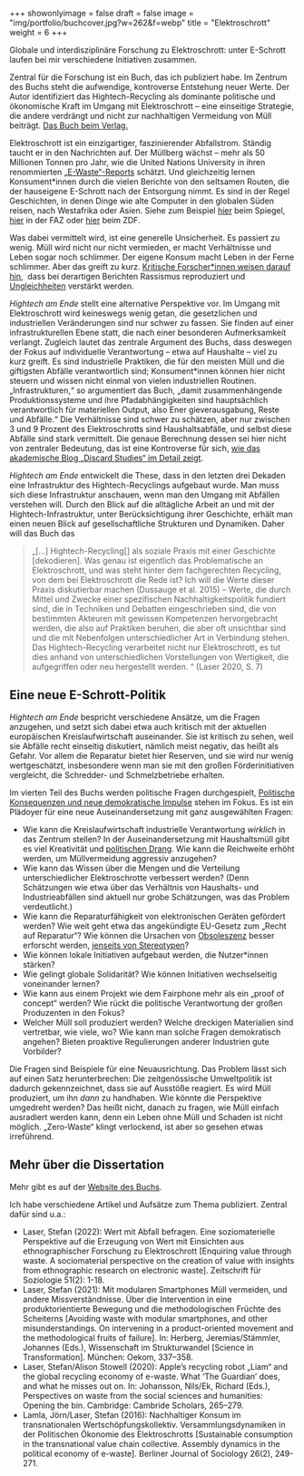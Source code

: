 +++
showonlyimage = false
draft = false
image = "img/portfolio/buchcover.jpg?w=262&f=webp"
title = "Elektroschrott"
weight = 6
+++

Globale und interdisziplinäre Forschung zu Elektroschrott: unter E-Schrott laufen bei mir verschiedene Initiativen zusammen.
<!--more-->
Zentral für die Forschung ist ein Buch, das ich publiziert habe.
Im Zentrum des Buchs steht die aufwendige, kontroverse Entstehung neuer Werte. Der Autor identifiziert das Hightech-Recycling als dominante politische und ökonomische Kraft im Umgang mit Elektroschrott – eine einseitige Strategie, die andere verdrängt und nicht zur nachhaltigen Vermeidung von Müll beiträgt.
[Das Buch beim Verlag.](https://link.springer.com/book/10.1007/978-3-658-30295-5?utm_campaign=sl-buybox_bookPage_print&utm_medium=referral&utm_source=springerlink#otherversion=9783658302948)

Elektroschrott ist ein einzigartiger, faszinierender Abfallstrom. Ständig taucht er in den Nachrichten auf. Der Müllberg wächst – mehr als 50 Millionen Tonnen pro Jahr, wie die United Nations University in ihren renommierten [„E-Waste“-Reports](https://unu.edu/keyword/e-waste) schätzt. Und gleichzeitig lernen Konsument*innen durch die vielen Berichte von den seltsamen Routen, die der hauseigene E-Schrott nach der Entsorgung nimmt. Es sind in der Regel Geschichten, in denen Dinge wie alte Computer in den globalen Süden reisen, nach Westafrika oder Asien. Siehe zum Beispiel [hier](https://www.spiegel.de/wirtschaft/elektroschrott-in-afrika-recyclingmethoden-schaden-a-1085773.html) beim Spiegel, [hier](http://www.faz.net/1.6610) in der FAZ oder [hier](https://www.zdf.de/dokumentation/zdfinfo-doku/gefaehrlicher-elektroschrott-endstation-afrika-102.html) beim ZDF.

Was dabei vermittelt wird, ist eine generelle Unsicherheit. Es passiert zu wenig. Müll wird nicht nur nicht vermieden, er macht Verhältnisse und Leben sogar noch schlimmer. Der eigene Konsum macht Leben in der Ferne schlimmer. Aber das greift zu kurz. [Kritische Forscher*innen weisen darauf hin](https://www.smart.uio.no/blog/welcome-to-sodom.html),  dass bei derartigen Berichten Rassismus reproduziert und [Ungleichheiten](https://www.mattersburgerkreis.at/site/de/shop/jepeinzelheftedigital/shop.item/1925.html) verstärkt werden.

_Hightech am Ende_ stellt eine alternative Perspektive vor. Im Umgang mit Elektroschrott wird keineswegs wenig getan, die gesetzlichen und industriellen Veränderungen sind nur schwer zu fassen. Sie finden auf einer infrastrukturellen Ebene statt, die nach einer besonderen Aufmerksamkeit verlangt. Zugleich lautet das zentrale Argument des Buchs, dass deswegen der Fokus auf individuelle Verantwortung – etwa auf Haushalte – viel zu kurz greift. Es sind industrielle Praktiken, die für den meisten Müll und die giftigsten Abfälle verantwortlich sind; Konsument*innen können hier nicht steuern und wissen nicht einmal von vielen industriellen Routinen. „Infrastrukturen,“ so argumentiert das Buch, „damit zusammenhängende Produktionssysteme und ihre Pfadabhängigkeiten sind hauptsächlich verantwortlich für materiellen Output, also Ener gieverausgabung, Reste und Abfälle.“ Die Verhältnisse sind schwer zu schätzen, aber nur zwischen 3 und 9 Prozent des Elektroschrotts sind Haushaltsabfälle, und selbst diese Abfälle sind stark vermittelt. Die genaue Berechnung dessen sei hier nicht von zentraler Bedeutung, das ist eine Kontroverse für sich, [wie das akademische Blog „Discard Studies“ im Detail zeigt](https://discardstudies.com/2016/03/02/municipal-versus-industrial-waste-a-3-97-ratio-or-something-else-entirely/).

_Hightech am Ende_ entwickelt die These, dass in den letzten drei Dekaden eine Infrastruktur des Hightech-Recyclings aufgebaut wurde. Man muss sich diese Infrastruktur anschauen, wenn man den Umgang mit Abfällen verstehen will. Durch den Blick auf die alltägliche Arbeit an und mit der Hightech-Infrastruktur, unter Berücksichtigung ihrer Geschichte, erhält man einen neuen Blick auf gesellschaftliche Strukturen und Dynamiken. Daher will das Buch das

> „\[…\] Hightech-Recycling\[\] als soziale Praxis mit einer Geschichte \[dekodieren\]. Was genau ist eigentlich das Problematische an Elektroschrott, und was steht hinter dem fachgerechten Recycling, von dem bei Elektroschrott die Rede ist? Ich will die Werte dieser Praxis diskutierbar machen (Dussauge et al. 2015) – Werte, die durch Mittel und Zwecke einer spezifischen Nachhaltigkeitspolitik fundiert sind, die in Techniken und Debatten eingeschrieben sind, die von bestimmten Akteuren mit gewissen Kompetenzen hervorgebracht werden, die also auf Praktiken beruhen, die aber oft unsichtbar sind und die mit Nebenfolgen unterschiedlicher Art in Verbindung stehen. Das Hightech-Recycling verarbeitet nicht nur Elektroschrott, es tut dies anhand von unterschiedlichen Vorstellungen von Wertigkeit, die aufgegriffen oder neu hergestellt werden. “ (Laser 2020, S. 7)

## Eine neue E-Schrott-Politik

_Hightech am Ende_ bespricht verschiedene Ansätze, um die Fragen anzugehen, und setzt sich dabei etwa auch kritisch mit der aktuellen europäischen Kreislaufwirtschaft auseinander. Sie ist kritisch zu sehen, weil sie Abfälle recht einseitig diskutiert, nämlich meist negativ, das heißt als Gefahr. Vor allem die Reparatur bietet hier Reserven, und sie wird nur wenig wertgeschätzt, insbesondere wenn man sie mit den großen Förderinitiativen vergleicht, die Schredder- und Schmelzbetriebe erhalten.

Im vierten Teil des Buchs werden politische Fragen durchgespielt, [Politische Konsequenzen und neue demokratische Impulse](https://link.springer.com/chapter/10.1007/978-3-658-30295-5_13) stehen im Fokus. Es ist ein Plädoyer für eine neue Auseinandersetzung mit ganz ausgewählten Fragen:

* Wie kann die Kreislaufwirtschaft industrielle Verantwortung _wirklich_ in das Zentrum stellen? In der Auseinandersetzung mit Haushaltsmüll gibt es viel Kreativität und [politischen Drang](https://eeb.org/library/explained-europes-new-waste-prevention-and-reuse-laws/). Wie kann die Reichweite erhöht werden, um Müllvermeidung aggressiv anzugehen?
* Wie kann das Wissen über die Mengen und die Verteilung unterschiedlicher Elektroschrotte verbessert werden? (Denn Schätzungen wie etwa über das Verhältnis von Haushalts- und Industrieabfällen sind aktuell nur grobe Schätzungen, was das Problem verdeutlicht.)
* Wie kann die Reparaturfähigkeit von elektronischen Geräten gefördert werden? Wie weit geht etwa das angekündigte EU-Gesetz zum „Recht auf Reparatur“? Wie können die Ursachen von [Obsoleszenz](https://challengeobsolescence.info/) besser erforscht werden, [jenseits von Stereotypen](https://www.degruyter.com/view/book/9783839438602/10.14361/9783839438602-002.xml)?
* Wie können lokale Initiativen aufgebaut werden, die Nutzer*innen stärken?
* Wie gelingt globale Solidarität? Wie können Initiativen wechselseitig voneinander lernen?
* Wie kann aus einem Projekt wie dem Fairphone mehr als ein „proof of concept“ werden? Wie rückt die politische Verantwortung der großen Produzenten in den Fokus?
* Welcher Müll soll produziert werden? Welche dreckigen Materialien sind vertretbar, wie viele, wo? Wie kann man solche Fragen demokratisch angehen? Bieten proaktive Regulierungen anderer Industrien gute Vorbilder?

Die Fragen sind Beispiele für eine Neuausrichtung. Das Problem lässt sich auf einen Satz herunterbrechen: Die zeitgenössische Umweltpolitik ist dadurch gekennzeichnet, dass sie auf Ausstöße reagiert. Es wird Müll produziert, um ihn _dann_ zu handhaben. Wie könnte die Perspektive umgedreht werden? Das heißt nicht, danach zu fragen, wie Müll einfach ausradiert werden kann, denn ein Leben ohne Müll und Schaden ist nicht möglich. „Zero-Waste“ klingt verlockend, ist aber so gesehen etwas irreführend.

## Mehr über die Dissertation

Mehr gibt es auf der [Website des Buchs](https://hightech-am-ende.de/en).

Ich habe verschiedene Artikel und Aufsätze zum Thema publiziert. Zentral dafür sind u.a.:
- Laser, Stefan (2022): Wert mit Abfall befragen. Eine soziomaterielle Perspektive auf die Erzeugung von Wert mit Einsichten aus ethnographischer Forschung zu Elektroschrott \[Enquiring value through waste. A sociomaterial perspective on the creation of value with insights from ethnographic research on electronic waste\]. Zeitschrift für Soziologie 51(2): 1-18.
- Laser, Stefan (2021): Mit modularen Smartphones Müll vermeiden, und andere Missverständnisse. Über die Intervention in eine produktorientierte Bewegung und die methodologischen Früchte des Scheiterns \[Avoiding waste with modular smartphones, and other misunderstandings. On intervening in a product-oriented movement and the methodological fruits of failure\]. In: Herberg, Jeremias/Stämmler, Johannes (Eds.), Wissenschaft im Strukturwandel \[Science in Transformation\]. München: Oekom, 337–358.
- Laser, Stefan/Alison Stowell (2020): Apple’s recycling robot „Liam“ and the global recycling economy of e-waste. What ‘The Guardian’ does, and what he misses out on. In: Johansson, Nils/Ek, Richard (Eds.), Perspectives on waste from the social sciences and humanities: Opening the bin. Cambridge: Cambride Scholars, 265–279.
- Lamla, Jörn/Laser, Stefan (2016): Nachhaltiger Konsum im transnationalen Wertschöpfungskollektiv. Versammlungsdynamiken in der Politischen Ökonomie des Elektroschrotts \[Sustainable consumption in the transnational value chain collective. Assembly dynamics in the political economy of e-waste\]. Berliner Journal of Sociology 26(2), 249-271.
